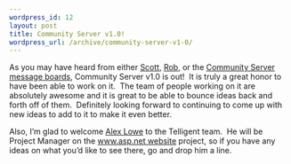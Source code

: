 ```yaml
--- 
wordpress_id: 12
layout: post
title: Community Server v1.0!
wordpress_url: /archive/community-server-v1-0/
---
```


<p>As you may have heard from either <a href="http://scottwater.com/blog/archive/2005/02/18/alex_and_ts">Scott</a>, <a href="http://weblogs.asp.net/rhoward/archive/2005/02/18/376453.aspx">Rob</a>, or the <a href="http://www.communityserver.org/forums/473043/ShowPost.aspx">Community Server message boards</a>, Community Server v1.0 is out!&nbsp; It is truly a great honor to have been able to work on it.&nbsp; The team of people working on it are absolutely awesome and it is great to be able to bounce ideas back and forth off of them.&nbsp; Definitely looking forward to continuing to come up with new ideas to add to it to make it even better.</p>
<p>Also, I&rsquo;m glad to welcome <a href="http://callmealex.com/cs/default.aspx">Alex Lowe</a>&nbsp;to the Telligent team.&nbsp; He will be Project Manager on the <a href="http://callmealex.com/cs/archive/2005/02/18/4.aspx">www.asp.net website</a>&nbsp;project, so if you have any ideas on what you&rsquo;d like to see there, go and drop him a line.</p>
         
